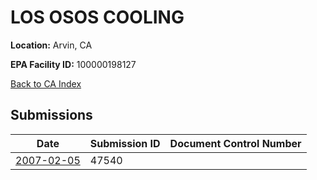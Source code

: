 # LOS OSOS COOLING

**Location:** Arvin, CA

**EPA Facility ID:** 100000198127

[Back to CA Index](../../index.md)

## Submissions

| Date | Submission ID | Document Control Number |
|------|--------------|-------------------------|
| [2007-02-05](submissions/47540.md) | 47540 |  |
